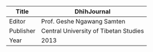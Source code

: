 |Title | DhīhJournal 
| --- | --- 
|Editor | Prof. Geshe Ngawang Samten
|Publisher | Central University of Tibetan Studies
|Year | 2013